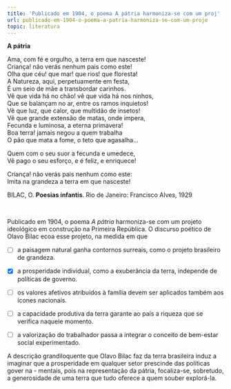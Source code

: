 ```yaml
---
title: 'Publicado em 1904, o poema A pátria harmoniza-se com um proj'
url: publicado-em-1904-o-poema-a-patria-harmoniza-se-com-um-proje
topic: literatura
---
```



**A pátria​**

Ama, com fé e orgulho, a terra em que nasceste!\
Criança! não verás nenhum pais como este!\
Olha que céu! que mar! que rios! que floresta!\
A Natureza, aqui, perpetuamente em festa,\
É um seio de mãe a transbordar carinhos.\
Vê que vida há no chão! vê que vida há nos ninhos,\
Que se balançam no ar, entre os ramos inquietos!\
Vê que luz, que calor, que multidão de insetos!\
Vê que grande extensão de matas, onde impera,\
Fecunda e luminosa, a eterna primavera!\
Boa terra! jamais negou a quem trabalha\
O pão que mata a fome, o teto que agasalha...

Quem com o seu suor a fecunda e umedece,\
Vê pago o seu esforço, e é feliz, e enriquece!

Criança! não verás pais nenhum como este:\
Imita na grandeza a terra em que nasceste!

BILAC, O. **Poesias infantis**. Rio de Janeiro: Francisco Alves, 1929

 

Publicado em 1904, o poema *A pátria* harmoniza-se com um projeto ideológico em construção na Primeira República. O discurso poético de Olavo Bilac ecoa esse projeto, na medida em que



- [ ] a paisagem natural ganha contornos surreais, como o projeto brasileiro de grandeza.
- [x] a prosperidade individual, como a exuberância da terra, independe de políticas de governo.
- [ ] os valores afetivos atribuídos à família devem ser aplicados também aos ícones nacionais.
- [ ] a capacidade produtiva da terra garante ao país a riqueza que se verifica naquele momento.
- [ ] a valorização do trabalhador passa a integrar o conceito de bem-estar social experimentado.


A descrição grandiloquente que Olavo Bilac faz da terra brasileira induz a imaginar que a prosperidade em qualquer setor prescinde das políticas gover na - mentais, pois na representação da pátria, focaliza-se, sobretudo, a generosidade de uma terra que tudo oferece a quem souber explorá-la.
